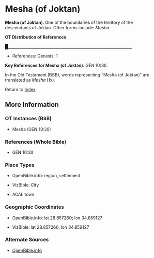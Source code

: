 # Mesha (of Joktan)
**Mesha (of Joktan)**. 
One of the boundaries of the territory of the descendants of Joktan. 
Other forms include: 
*Mesha*. 


**OT Distribution of References**

█▁▁▁▁▁▁▁▁▁▁▁▁▁▁▁▁▁▁▁▁▁▁▁▁▁▁▁▁▁▁▁▁▁▁▁▁▁▁
* References: Genesis: 1



**Key References for Mesha (of Joktan)**: 
GEN 10:30. 


In the Old Testament (BSB), words representing “Mesha (of Joktan)” are translated as 
*Mesha* (1x). 




Return to [Index](00-Index.md)

## More Information

### OT Instances (BSB)

* Mesha (GEN 10:30)



### References (Whole Bible)

* GEN 10:30


### Place Types

* OpenBible.info: region, settlement

* VizBible: City

* ACAI: town



### Geographic Coordinates

* OpenBible.info: lat 28.857260; lon 34.859127

* VizBible: lat 28.857260; lon 34.859127



### Alternate Sources

* [OpenBible.info](https://www.openbible.info/geo/ancient/a6b4fb2)



